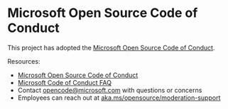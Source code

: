 # Microsoft Open Source Code of Conduct

This project has adopted the [Microsoft Open Source Code of
Conduct](https://opensource.microsoft.com/codeofconduct/).

Resources:

- [Microsoft Open Source Code of Conduct](https://opensource.microsoft.com/codeofconduct/)
- [Microsoft Code of Conduct FAQ](https://opensource.microsoft.com/codeofconduct/faq/)
- Contact [opencode@microsoft.com](mailto:opencode@microsoft.com) with questions or concerns
- Employees can reach out at [aka.ms/opensource/moderation-support](https://aka.ms/opensource/moderation-support)